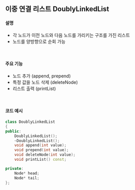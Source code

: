 ## 이중 연결 리스트 DoublyLinkedList

#### 설명
- 각 노드가 이전 노드와 다음 노드를 가리키는 구조를 가진 리스트
- 노드를 양방향으로 순회 가능

<br>

#### 주요 기능
- 노드 추가 (append, prepend)
- 특정 값을 노드 삭제 (deleteNode)
- 리스트 출력 (printList)

<br>

#### 코드 예시
``` cpp
class DoublyLinkedList
{
public:
    DoublyLinkedList();
    ~DoublyLinkedList();
    void append(int value);
    void prepend(int value);
    void deleteNode(int value);
    void printList() const;

private:
    Node* head;
    Node* tail;
};
```
